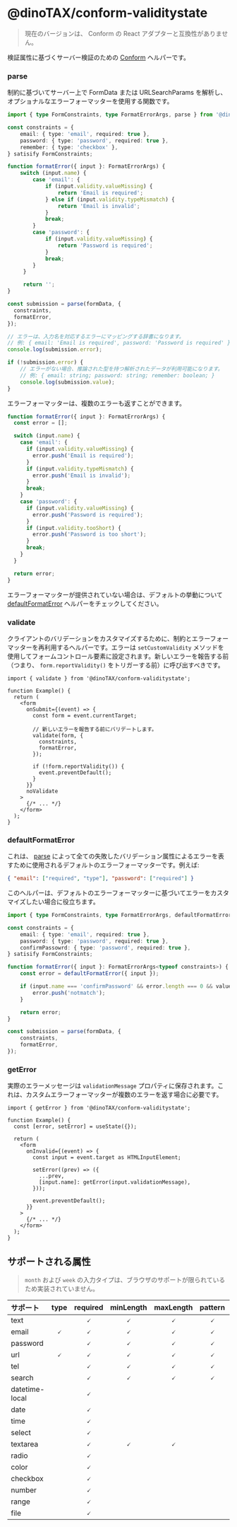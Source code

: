 # @dinoTAX/conform-validitystate

> 現在のバージョンは、 Conform の React アダプターと互換性がありません。

検証属性に基づくサーバー検証のための [Conform](https://github.com/edmundhung/conform) ヘルパーです。

### parse

制約に基づいてサーバー上で FormData または URLSearchParams を解析し、オプショナルなエラーフォーマッターを使用する関数です。

```ts
import { type FormConstraints, type FormatErrorArgs, parse } from '@dinoTAX/conform-validitystate';

const constraints = {
    email: { type: 'email', required: true },
    password: { type: 'password', required: true },
    remember: { type: 'checkbox' },
} satisify FormConstraints;

function formatError({ input }: FormatErrorArgs) {
    switch (input.name) {
        case 'email': {
            if (input.validity.valueMissing) {
                return 'Email is required';
            } else if (input.validity.typeMismatch) {
                return 'Email is invalid';
            }
            break;
        }
        case 'password': {
            if (input.validity.valueMissing) {
                return 'Password is required';
            }
            break;
        }
     }

     return '';
}

const submission = parse(formData, {
  constraints,
  formatError,
});

// エラーは、入力名を対応するエラーにマッピングする辞書になります。
// 例: { email: 'Email is required', password: 'Password is required' }
console.log(submission.error);

if (!submission.error) {
    // エラーがない場合、推論された型を持つ解析されたデータが利用可能になります。
    // 例: { email: string; password: string; remember: boolean; }
    console.log(submission.value);
}
```

エラーフォーマッターは、複数のエラーも返すことができます。

```ts
function formatError({ input }: FormatErrorArgs) {
  const error = [];

  switch (input.name) {
    case 'email': {
      if (input.validity.valueMissing) {
        error.push('Email is required');
      }
      if (input.validity.typeMismatch) {
        error.push('Email is invalid');
      }
      break;
    }
    case 'password': {
      if (input.validity.valueMissing) {
        error.push('Password is required');
      }
      if (input.validity.tooShort) {
        error.push('Password is too short');
      }
      break;
    }
  }

  return error;
}
```

エラーフォーマッターが提供されていない場合は、デフォルトの挙動について [defaultFormatError](#defaultformaterror) ヘルパーをチェックしてください。

### validate

クライアントのバリデーションをカスタマイズするために、制約とエラーフォーマッターを再利用するヘルパーです。エラーは `setCustomValidity` メソッドを使用してフォームコントロール要素に設定されます。新しいエラーを報告する前（つまり、 `form.reportValidity()` をトリガーする前）に呼び出すべきです。

```tsx
import { validate } from '@dinoTAX/conform-validitystate';

function Example() {
  return (
    <form
      onSubmit={(event) => {
        const form = event.currentTarget;

        // 新しいエラーを報告する前にバリデートします。
        validate(form, {
          constraints,
          formatError,
        });

        if (!form.reportValidity()) {
          event.preventDefault();
        }
      }}
      noValidate
    >
      {/* ... */}
    </form>
  );
}
```

### defaultFormatError

これは、 [parse](#parse) によって全ての失敗したバリデーション属性によるエラーを表すために使用されるデフォルトのエラーフォーマッターです。例えば:

```json
{ "email": ["required", "type"], "password": ["required"] }
```

このヘルパーは、デフォルトのエラーフォーマッターに基づいてエラーをカスタマイズしたい場合に役立ちます。

```ts
import { type FormConstraints, type FormatErrorArgs, defaultFormatError } from '@dinoTAX/conform-validitystate';

const constraints = {
    email: { type: 'email', required: true },
    password: { type: 'password', required: true },
    confirmPassowrd: { type: 'password', required: true },
} satisify FormConstraints;

function formatError({ input }: FormatErrorArgs<typeof constraints>) {
    const error = defaultFormatError({ input });

    if (input.name === 'confirmPassword' && error.length === 0 && value.password !== value.confirmPassword) {
        error.push('notmatch');
    }

    return error;
}

const submission = parse(formData, {
    constraints,
    formatError,
});
```

### getError

実際のエラーメッセージは `validationMessage` プロパティに保存されます。これは、カスタムエラーフォーマッターが複数のエラーを返す場合に必要です。

```tsx
import { getError } from '@dinoTAX/conform-validitystate';

function Example() {
  const [error, setError] = useState({});

  return (
    <form
      onInvalid={(event) => {
        const input = event.target as HTMLInputElement;

        setError((prev) => ({
          ...prev,
          [input.name]: getError(input.validationMessage),
        }));

        event.preventDefault();
      }}
    >
      {/* ... */}
    </form>
  );
}
```

## サポートされる属性

> `month` および `week` の入力タイプは、ブラウザのサポートが限られているため実装されていません。

| サポート       | type | required | minLength | maxLength | pattern | min | max | step | multiple |
| :------------- | :--: | :------: | :-------: | :-------: | :-----: | :-: | :-: | :--: | :------: |
| text           |      |    🗸     |     🗸     |     🗸     |    🗸    |     |     |      |
| email          |  🗸   |    🗸     |     🗸     |     🗸     |    🗸    |     |     |      |
| password       |      |    🗸     |     🗸     |     🗸     |    🗸    |     |     |      |
| url            |  🗸   |    🗸     |     🗸     |     🗸     |    🗸    |     |     |      |
| tel            |      |    🗸     |     🗸     |     🗸     |    🗸    |     |     |      |
| search         |      |    🗸     |     🗸     |     🗸     |    🗸    |     |     |      |
| datetime-local |      |    🗸     |           |           |         |  🗸  |  🗸  |  🗸   |
| date           |      |    🗸     |           |           |         |  🗸  |  🗸  |  🗸   |
| time           |      |    🗸     |           |           |         |  🗸  |  🗸  |  🗸   |
| select         |      |    🗸     |           |           |         |     |     |      |    🗸     |
| textarea       |      |    🗸     |     🗸     |     🗸     |         |     |     |      |
| radio          |      |    🗸     |           |           |         |     |     |      |
| color          |      |    🗸     |           |           |         |     |     |      |
| checkbox       |      |    🗸     |           |           |         |     |     |      |
| number         |      |    🗸     |           |           |         |  🗸  |  🗸  |  🗸   |
| range          |      |    🗸     |           |           |         |  🗸  |  🗸  |  🗸   |
| file           |      |    🗸     |           |           |         |     |     |      |    🗸     |

